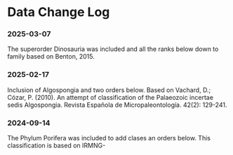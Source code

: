 # Data Change Log

### 2025-03-07
The superorder Dinosauria was included and all the ranks below down to family based on Benton, 2015. 

### 2025-02-17
Inclusion of Algospongia and two orders below. Based on Vachard, D.; Cózar, P. (2010). An attempt of classification of the Palaeozoic incertae sedis Algospongia. Revista Española de Micropaleontología. 42(2): 129-241.

### 2024-09-14

The Phylum Porifera was included to add clases an orders below. This classification is based on IRMNG-   
